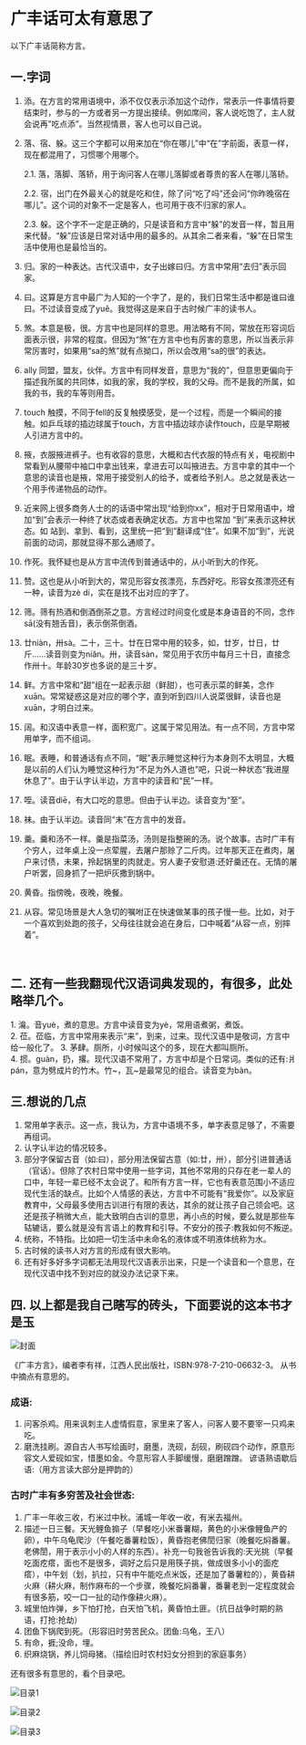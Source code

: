 # 广丰话可太有意思了

 以下广丰话简称方言。  

## 一.字词  

1. 添。在方言的常用语境中，添不仅仅表示添加这个动作，常表示一件事情将要结束时，参与的一方或者另一方提出接续。例如席间，客人说吃饱了，主人就会说再”吃点添”。当然视情景，客人也可以自己说。  

2. 落、宿、躲。这三个字都可以用来加在“你在哪儿”中“在”字前面，表意一样，现在都混用了，习惯哪个用哪个。 

   2.1. 落，落脚、落轿，用于询问客人在哪儿落脚或者尊贵的客人在哪儿落轿。 

   2.2. 宿，出门在外最关心的就是吃和住，除了问“吃了吗”还会问“你昨晚宿在哪儿”。这个词的对象不一定是客人，也可用于夜不归家的家人。

    2.3. 躲。这个字不一定是正确的，只是读音和方言中“躲”的发音一样，暂且用来代替。“躲”应该是日常对话中用的最多的。从其余二者来看，“躲”在日常生活中使用也是最恰当的。  

3. 归。家的一种表达。古代汉语中，女子出嫁曰归。方言中常用“去归”表示回家。  

4. 曰。这算是方言中最广为人知的一个字了，是的，我们日常生活中都是谁曰谁曰。不过读音变成了yuě。我觉得这是来自于古时候广丰的读书人。 

5. 煞。本意是极，很。方言中也是同样的意思。用法略有不同，常放在形容词后面表示很，非常的程度。但因为“煞”在方言中也有厉害的意思，所以当表示非常厉害时，如果用“sa的煞”就有点拗口，所以会改用“sa的很”的表达。 

6. ally 同盟，盟友，伙伴。方言中有同样发音，意思为“我的”，但意思更偏向于描述我所属的共同体，如我的家，我的学校，我的父母。而不是我的所属，如我的书，我的车等则用吾。 

7. touch 触摸，不同于fell的反复触摸感受，是一个过程，而是一个瞬间的接触。如乒乓球的插边球属于touch，方言中插边球亦读作touch，应是早期被人引进方言中的。  

8. 掖，衣服掖进裤子。也有收容的意思，大概和古代衣服的特点有关，电视剧中常看到从腰带中袖口中拿出钱来，拿进去可以叫掖进去。方言中拿的其中一个意思的读音也是掖，常用于接受别人的给予，或者给予别人。总之就是表达一个用手传递物品的动作。  

9. 近来网上很多商务人士的的话语中常出现“给到你xx”，相对于日常用语中，增加“到”会表示一种终了状态或者表确定状态。方言中也常加 “到”来表示这种状态。如 站到、拿到、看到，这里统一把“到”翻译成“住”。如果不加“到”，光说前面的动词，那就显得不那么通顺了。  

10. 作死。我怀疑也是从方言中流传到普通话中的，从小听到大的作死。  

11. 赞。这也是从小听到大的，常见形容女孩漂亮，东西好吃。形容女孩漂亮还有一种，读音为zè dí，实在是找不出对应的字了。  

12. 筛。筛有热酒和倒酒倒茶之意。方言经过时间变化或是本身语音的不同，念作sā(没有翘舌音)，表示倒茶倒酒。  

13. 廿niàn，卅sà。二十，三十。廿在日常中用的较多，如，廿岁，廿日，廿斤……读音则变为niǎn。卅，读音sàn，常见用于农历中每月三十日，直接念作卅十。年龄30岁也多说的是三十岁。  

14. 鲜。方言中常和“甜”组在一起表示甜（鲜甜），也可表示菜的鲜美，念作xuān。常常疑惑这是对应的哪个字，直到听到四川人说菜很鲜，读音也是xuān，才明白过来。  

15. 阔。和汉语中表意一样，面积宽广。这属于常见用法。有一点不同，方言中常用单字，而不组词。  

16. 眠。表睡，和普通话有点不同，“眠”表示睡觉这种行为本身则不太明显，大概是以前的人们认为睡觉这种行为“不足为外人道也”吧，只说一种状态“我进屋休息了”。由于认字认半边，方言中的读音和“民”一样。  

17. 咥。读音diē，有大口吃的意思。但由于认半边。读音变为“至”。

18. 袜。由于认半边。读音同“末”在方言中的发音。

19. 羹。羹和汤不一样。羹是指菜汤，汤则是指整碗的汤。说个故事。古时广丰有个穷人，过年桌上没一点荤腥，去屠户那赊了二斤肉。过年那天正在煮肉，屠户来讨债，未果，拎起锅里的肉就走。穷人妻子安慰道:还好羹还在。无情的屠户听罢，回身抓了一把炉灰撒到锅中。  

20. 黄昏。指傍晚，夜晚，晚餐。   

21. 从容。常见场景是大人急切的嘱咐正在快速做某事的孩子慢一些。比如，对于一个喜欢到处跑的孩子，父母往往就会追在身后，口中喊着“从容一点，别摔着”。

    ​    

## 二. 还有一些我翻现代汉语词典发现的，有很多，此处略举几个。
1. 㵸。音yuè，煮的意思。方言中读音变为yè，常用语煮粥，煮饭。  
2. 莅。莅临，方言中常用来表示“来”，到来，过来。现代汉语中是敬词，方言中给一般化了。 
3. 茅肆。厕所，小时候叫这个的多，现在大都叫厕所。  
4. 掼。guàn，扔，撂。现代汉语不常用了，方言中却是个日常词。类似的还有:爿pán，意为劈成片的竹木。竹~，瓦~是最常见的组合。读音变为bàn。   

## 三.想说的几点   

1. 常用单字表示。这一点，我认为，方言中语境不多，单字表意足够了，不需要再组词。 
2. 认字认半边的情况较多。  
3. 部分字保留古音（如:曰），部分用法保留古意（如:廿，卅），部分引进普通话（官话）。但除了农村日常中使用一些字词，其他不常用的只存在老一辈人的口中，年轻一辈已经不太会说了。和所有方言一样，它也有表意范围小不适应现代生活的缺点。比如个人情感的表达，方言中不可能有“我爱你”。以及家庭教育中，父母最多使用古训进行有限的表达，其余的就让孩子自己领会吧。这还是孩子稍微大点，能大致明白古训的意思，再小点的时候，要么就是那些车轱辘话，要么就是没有言语上的教育和引导。不安分的孩子:教我如何不叛逆。  
4. 统称，不特指。比如把一切生活中未命名的液体或不明液体统称为水。 
5. 古时候的读书人对方言的形成有很大影响。  
6. 还有好多好多字词都无法用现代汉语表示出来，只是一个读音和一个意思，在现代汉语中找不到对应的就没办法记录下来。   

## 四. 以上都是我自己瞎写的砖头，下面要说的这本书才是玉

![封面](assets/bookface.jpg)

《广丰方言》，编者李有祥，江西人民出版社，ISBN:978-7-210-06632-3。  从书中摘点有意思的。  

### 成语:

1. 问客杀鸡。用来讽刺主人虚情假意，家里来了客人，问客人要不要宰一只鸡来吃。  
2. 磨洗挂刷。源自古人书写绘画时，磨墨，洗砚，刮砚，刷砚四个动作，原意形容文人爱砚如宝，惜墨如金。今意形容人手脚缓慢，磨磨蹭蹭。  谚语熟语歇后语:（用方言读大部分是押韵的）  


### 古时广丰有多穷苦及社会世态: 
1. 广丰一年收三收，冇米过中秋。浦城一年收一收，有米去福州。  
2. 描述一日三餐。天光鲤鱼搧子（早餐吃小米番薯糊，黄色的小米像鲤鱼产的卵），中午乌龟爬沙（午餐吃番薯粒饭），黄昏抱老佛誾归家（晚餐吃焖番薯。老佛誾，用于表示小小的人样的东西）。补充一句我爸告诉我的:天光挑（早餐吃面疙瘩，面也不是很多，调好之后只是用筷子挑，做成很多小小的面疙瘩），中午划（划，扒拉，只有中午能吃点米饭，还是加了番薯粒的），黄昏耕火麻（耕火麻，制作麻布的一个步骤，晚餐吃焖番薯，番薯老到一定程度就会有很多筋，咬一口一扯的动作像耕火麻）。 
3. 城里怕炸弹，乡下怕打抢，白天怕飞机，黄昏怕土匪。（抗日战争时期的熟语，打抢:抢劫） 
4. 团鱼下锅爬到死。（形容旧时劳苦民众。团鱼:乌龟，王八）  
5. 有命，捱;没命，埋。  
6. 织麻烧锅，养儿饲母猪。（描绘旧时农村妇女分担到的家庭事务）

还有很多有意思的，看个目录吧。 

![目录1](assets/content1.jpg)

![目录2](assets/content2.jpg)

![目录3](assets/content2.jpg)

